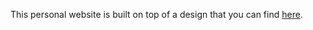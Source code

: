 This personal website is built on top of a design that you can find [here](https://github.com/niklasbuschmann/contrast).
